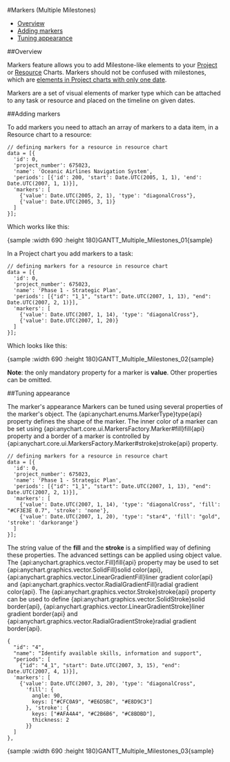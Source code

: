 #Markers (Multiple Milestones)

* [Overview](#overview)
* [Adding markers](#adding_markers)
* [Tuning appearance](#tuning_appearance)

##Overview

Markers feature allows you to add Milestone-like elements to your [Project](Project_Chart) or [Resource](Resource_Chart) Charts. Markers should not be confused with milestones, which are [elements in Project charts with only one date](Project_Chart#tasks_types).

Markers are a set of visual elements of marker type which can be attached to any task or resource and placed on the timeline on given dates.

##Adding markers

To add markers you need to attach an array of markers to a data item, in a Resource chart to a resource:

```
// defining markers for a resource in resource chart
data = [{
  'id': 0,
  'project_number': 675023,
  'name': 'Oceanic Airlines Navigation System',
  'periods': [{'id': 200, 'start': Date.UTC(2005, 1, 1), 'end': Date.UTC(2007, 1, 1)}],
  'markers': [
    {'value': Date.UTC(2005, 2, 1), 'type': "diagonalCross"},
    {'value': Date.UTC(2005, 3, 1)}
  ]
}];
```

Which works like this:

{sample :width 690 :height 180}GANTT\_Multiple\_Milestones\_01{sample}

In a Project chart you add markers to a task:

```
// defining markers for a resource in resource chart
data = [{
  'id': 0,
  'project_number': 675023,
  'name': 'Phase 1 - Strategic Plan',
  'periods': [{"id": "1_1", "start": Date.UTC(2007, 1, 13), "end": Date.UTC(2007, 2, 1)}],
  'markers': [
    {'value': Date.UTC(2007, 1, 14), 'type': "diagonalCross"},
    {'value': Date.UTC(2007, 1, 20)}
  ]
}];
```

Which looks like this:

{sample :width 690 :height 180}GANTT\_Multiple\_Milestones\_02{sample}

**Note**: the only mandatory property for a marker is **value**. Other properties can be omitted.

##Tuning appearance

The marker's appearance Markers can be tuned using several properties of the marker's object. The {api:anychart.enums.MarkerType}type{api} property defines the shape of the marker. The inner color of a marker can be set using {api:anychart.core.ui.MarkersFactory.Marker#fill}fill{api} property and a border of a marker is controlled by {api:anychart.core.ui.MarkersFactory.Marker#stroke}stroke{api} property.

```
// defining markers for a resource in resource chart
data = [{
  'id': 0,
  'project_number': 675023,
  'name': 'Phase 1 - Strategic Plan',
  'periods': [{"id": "1_1", "start": Date.UTC(2007, 1, 13), "end": Date.UTC(2007, 2, 1)}],
  'markers': [
    {'value': Date.UTC(2007, 1, 14), 'type': "diagonalCross", 'fill': "#CF3E3E 0.7", 'stroke': 'none'},
    {'value': Date.UTC(2007, 1, 20), 'type': "star4", 'fill': "gold", 'stroke': 'darkorange'}
  ]
}];
```
The string value of the **fill** and the **stroke** is a simplified way of defining these properties. The advanced settings can be applied using object value. The {api:anychart.graphics.vector.Fill}fill{api} property may be used to set {api:anychart.graphics.vector.SolidFill}solid color{api}, {api:anychart.graphics.vector.LinearGradientFill}liner gradient color{api} and {api:anychart.graphics.vector.RadialGradientFill}radial gradient color{api}. The {api:anychart.graphics.vector.Stroke}stroke{api} property can be used to define {api:anychart.graphics.vector.SolidStroke}solid border{api}, {api:anychart.graphics.vector.LinearGradientStroke}liner gradient border{api} and {api:anychart.graphics.vector.RadialGradientStroke}radial gradient border{api}.

```
{
  "id": "4",
  "name": "Identify available skills, information and support",
  "periods": [
    {"id": "4_1", "start": Date.UTC(2007, 3, 15), "end": Date.UTC(2007, 4, 1)}],
  'markers': [
    {'value': Date.UTC(2007, 3, 20), 'type': "diagonalCross",
      'fill': {
        angle: 90,
        keys: ["#CFC0A9", "#E6D5BC", "#E8D9C3"]
      }, 'stroke': {
        keys: ["#AFA4A4", "#C2B6B6", "#C8BDBD"],
        thickness: 2
      }}
  ]
},
```

{sample :width 690 :height 180}GANTT\_Multiple\_Milestones\_03{sample}
